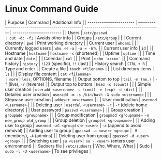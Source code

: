 # Linux Command Guide

| Purpose                  | Command                                          | Additional Info                         |
| ------------------------ | ------------------------------------------------ | --------------------------------------- | ------------------------- |
| Users                    | `/etc/passwd                                     | cut -d: -f1`                            | Avoids other info         |
| Groups                   | `/etc/group`                                     |                                         |
| Current directory        | `pwd`                                            | Print working directory                 |
| Current user             | `whoami`                                         |                                         |
| Currently logged users   | `who -H -a`                                      | `-a = -bTu`                             |
| Current user info        | `id`                                             |                                         |
| Hostname                 | `hostname`                                       | `hostname -s` (shortened)               |
| Uptime                   | `uptime`                                         |                                         |
| Time and date            | `date`                                           |                                         |
| Calendar                 | `cal`                                            |                                         |
| Print                    | `echo 'xxxxx'`                                   |                                         |
| Command history          | `history`                                        | `!123` (specific), `!!` (last)          |
| History search           | `CTRL + R`                                       | Type and enter                          |
| Create a file            | `touch <filename>`                               |                                         |
| List directory items     | `ls`                                             |                                         |
| Display file content     | `cat <filename>                                  | more`                                   | `less`, OPTIONS, filename |
| Output bottom to top     | `tail -n (no.)`                                  | `-f` (live), `-r` (reverse)             |
| Output top to bottom     | `head -c (count)`                                |                                         |
| Simple user creation     | `useradd <username> -c (cmmt) -e (exp) -d (dir)` |                                         |
| Detailed user creation   | `useradd -m -s /bin/bash -G sudo <username>`     |                                         |
| Stepwise user creation   | `adduser <username>`                             |                                         |
| User modification        | `usermod <username>`                             |                                         |
| Deleting user            | `userdel <username> -r`                          | `-r` (delete home directory)            |
| User password            | `passwd <username>`                              |                                         |
| Group creation           | `groupadd <groupname>`                           |                                         |
| Group modification       | `groupmod <groupname> -n new_group old_group`    |                                         |
| Group deletion           | `groupdel <groupname>`                           |                                         |
| Adding user to group     | `usermod -aG <group(s)> <user>`                  | `-a` (append to avoid removal)          |
| Adding user to group     | `gpasswd -a <user> <group>`                      | `-M` (members), `-A` (admins)           |
| Deleting user from group | `gpasswd -d <user> <group>`                      |                                         |
| Switching user           | `su <user>`                                      | `su - <user>` (enters user environment) |
| Sudoers file             | `/etc/sudoers`                                   | Who, Where, What                        |
| Sudo                     | `sudo -l -U <username>`                          | To see privileges                       |
